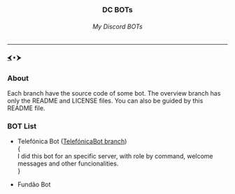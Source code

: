 <h3 align="center">DC BOTs</h3>
<h6 align="center">My Discord BOTs</h6>

---

#### <a href="https://github.com/orgs/free-workspace/repositories">⮜</a> 🢝 ⮞

### About
Each branch have the source code of some bot. The overview branch has only the README and LICENSE files. You can also be guided by this README file.

### BOT List
- Telefónica Bot (<a href="https://github.com/free-workspace/DiscordBOTs/tree/Telef%C3%B3nicaBot">TelefónicaBot branch</a>)
<br>{
<br>I did this bot for an specific server, with role by command, welcome messages and other funcionalities.
<br>}

- Fundão Bot
